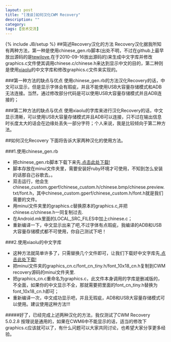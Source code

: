 ```yaml
---
layout: post
title: "[浅谈]如何汉化CWM Recovery"
description: ""
category: 
tags: [技术交流]
---
```

{% include JB/setup %}
##简述Recovery汉化的方法
Recovery汉化据我所知有两种方法，第一种是使用chinese_gen.rb脚本\(出处不明，不过在github上最早放出源码的是[tewilove](https://github.com/tewilove/android_recovery_with_chinese),在于2010-09-16放出源码的\)来生成中文字库并修改graphics.c文件使其调用chinese.c/chinese.h来达到显示中文的目的，第二种则是使用[xiaolu](https://github.com/xiaolu/cmw_recovery_cn)的中文字库和修改graphics.c文件来实现的。
  
###第一种方法的缺点与优点
使用chinese_gen.rb的方法汉化Recovery的话，中文可以显示，但是显示字体会有瑕疵，并且不能使用USB大容量存储模式和ADB无法连接。当然，通过修改部分代码是可以使用USB大容量存储模式并且ADB连接的；  
  
###第二种方法的缺点与优点
使用xiaolu的字库来进行汉化Recovery的话，中文显示清晰，可以使用USB大容量存储模式并且ADB可以连接，只不过在输出信息时长度太大的话会在边缘处丢失一部分字符；个人来说，我是比较倾向于第二种方法。  
  
##如何汉化Recovery
下面将告诉大家两种汉化的使用方法。
  
###1.使用chinese_gen.rb
* 把chinese_gen.rb脚本下载下来先,[点击此处下载!](https://github.com/tewilove/android_recovery_with_chinese/archive/master.zip)
* 脚本存放在minui文件夹里，需要安装好ruby环境才可使用，不知到怎么安装的话那自己谷歌去。。
* 双击运行，他会生chinese_custom.gperf/chinese_custom.h/chinese.bmp/chinese.preview.txt/font.h，其中chinese_custom.gperf/chinese_custom.h/font.h就是我们需要的文件。
* 用minui文件夹里的graphics.c替换原本的graphics.c,并把chinese.c/chinese.h一同复制过去.
* 在Android.mk里面的LOCAL_SRC_FILES中加上chinese.c；
* 重新编译一下，中文显示出来了吧,不过字体有点瑕疵，我编译的ADB和USB大容量存储模式都不可使用，你自己测试下吧！
  
###2.使用xiaolu的中文字库
* 这种方法就简单许多了，只需替换几个文件即可，让我们下载好中文字库先,[点击此处下载!](https://github.com/xiaolu/cmw_recovery_cn/archive/master.zip)
* 把minui文件夹的graphics_cn.c/font_cn_tiny.h/font_10x18_cn.h复制到CWM recovery源码的minui文件夹里.
* 把graphics_cn.c重命名为graphics.c，此文件本身调用的字库是删减版的，不全面，如果你的中文显示不全，那就需要把里面的font_cn_tiny.h替换为font_10x18_cn.h即可；
* 重新编译一次，中文成功显示吧，并且无瑕疵，ADB和USB大容量存储模式可以使用。建议使用这种方法!!!
  
#####好了，已经完成上述两种汉化的方法，我仅测试了CWM Recovery 5.0.2.8 按理说是通用的，如果在CWM6中不能显示的话，适当的修改下graphics.c应该就可以了，有什么问题可以大家共同讨论，也希望大家分享更多经验。
